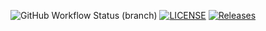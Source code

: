 ![GitHub Workflow Status (branch)](https://img.shields.io/github/actions/workflow/status/Arran202/sem/main.yml?branch=main)
[![LICENSE](https://img.shields.io/github/license/Arran202/sem.svg?style=flat-square)](https://github.com/Arran202/sem/blob/master/LICENSE)
[![Releases](https://img.shields.io/github/release/Arran202/sem/all.svg?style=flat-square)](https://github.com/Arran202/sem/releases)